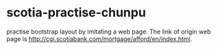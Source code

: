 # scotia-practise-chunpu
practise bootstrap layout by imitating a web page.
The link of origin web page is http://cgi.scotiabank.com/mortgage/afford/en/index.html.
